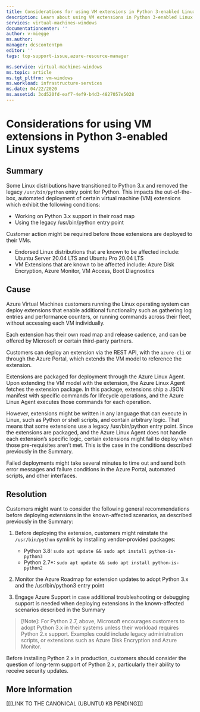 ```yaml
---
title: Considerations for using VM extensions in Python 3-enabled Linux systems 
description: Learn about using VM extensions in Python 3-enabled Linux systems
services: virtual-machines-windows
documentationcenter: ''
author: v-miegge
ms.author: 
manager: dcscontentpm
editor: ''
tags: top-support-issue,azure-resource-manager

ms.service: virtual-machines-windows
ms.topic: article
ms.tgt_pltfrm: vm-windows
ms.workload: infrastructure-services
ms.date: 04/22/2020
ms.assetid: 3cd520fd-eaf7-4ef9-b4d3-4827057e5028
---
```


# Considerations for using VM extensions in Python 3-enabled Linux systems

## Summary

Some Linux distributions have transitioned to Python 3.x and removed the legacy `/usr/bin/python` entry point for Python. This impacts the out-of-the-box, automated deployment of certain virtual machine (VM) extensions which exhibit the following conditions:

- Working on Python 3.x support in their road map
- Using the legacy /usr/bin/python entry point

Customer action might be required before those extensions are deployed to their VMs.

- Endorsed Linux distributions that are known to be affected include: Ubuntu Server 20.04 LTS and Ubuntu Pro 20.04 LTS
- VM Extensions that are known to be affected include: Azure Disk Encryption, Azure Monitor, VM Access, Boot Diagnostics

## Cause

Azure Virtual Machines customers running the Linux operating system can deploy extensions that enable additional functionality such as gathering log entries and performance counters, or running commands across their fleet, without accessing each VM individually.

Each extension has their own road map and release cadence, and can be offered by Microsoft or certain third-party partners.

Customers can deploy an extension via the REST API, with the `azure-cli` or through the Azure Portal, which extends the VM model to reference the extension.

Extensions are packaged for deployment through the Azure Linux Agent. Upon extending the VM model with the extension, the Azure Linux Agent fetches the extension package. In this package, extensions ship a JSON manifest with specific commands for lifecycle operations, and the Azure Linux Agent executes those commands for each operation.

However, extensions might be written in any language that can execute in Linux, such as Python or shell scripts, and contain arbitrary logic. That means that some extensions use a legacy /usr/bin/python entry point. Since the extensions are packaged, and the Azure Linux Agent does not handle each extension’s specific logic, certain extensions might fail to deploy when those pre-requisites aren’t met. This is the case in the conditions described previously in the Summary.

Failed deployments might take several minutes to time out and send both error messages and failure conditions in the Azure Portal, automated scripts, and other interfaces.

## Resolution

Customers might want to consider the following general recommendations before deploying extensions in the known-affected scenarios, as described previously in the Summary:

1. Before deploying the extension, customers might reinstate the `/usr/bin/python` symlink by installing vendor-provided packages:

   - Python 3.8: `sudo apt update && sudo apt install python-is-python3`
   - Python 2.7*: `sudo apt update && sudo apt install python-is-python2`

1. Monitor the Azure Roadmap for extension updates to adopt Python 3.x and the /usr/bin/python3 entry point

1. Engage Azure Support in case additional troubleshooting or debugging support is needed when deploying extensions in the known-affected scenarios described in the Summary

> [!Note]:
> For Python 2.7, above, Microsoft encourages customers to adopt Python 3.x in their systems unless their workload requires Python 2.x support. Examples could include legacy administration scripts, or extensions such as Azure Disk Encryption and Azure Monitor.

Before installing Python 2.x in production, customers should consider the question of long-term support of Python 2.x, particularly their ability to receive security updates.

## More Information

[[[LINK TO THE CANONICAL (UBUNTU) KB PENDING]]]